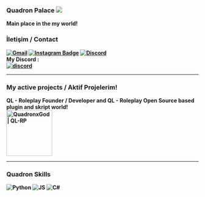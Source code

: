 ### Quadron Palace ![](https://media.tenor.com/images/1c5c0af7ea171da6c37568d79b5f3da5/tenor.gif)
<strong> Main place in the my world!
### İletişim / Contact 
[![Gmail](https://img.shields.io/badge/-quadronxgod@gmail.com-c14438?style=flat-square&logo=Gmail&logoColor=white&link=mailto:quadronxgod@gmail.com)](mailto:quadronxgod@gmail.com)
[![Instagram Badge](https://img.shields.io/badge/-@quadronxgod-F44747?style=flat-square&labelColor=F44747&logo=instagram&logoColor=white&link=https://instagram.com/quadronxgod)](https://instagram.com/quadronxgod)
[![Discord](https://img.shields.io/discord/850026293537669150?label=QL-RP&logo=discord&style=social)](https://discord.gg/K3fQPXAcSu)
<br>
<strong> My Discord : <br>
[![discord](https://img.shields.io/static/v1?logo=discord&label=&message=discord&color=111&&style=flat-square)](https://discord.com/users/443120781342408707)
***


  
 ### My active projects / Aktif Projelerim!
 QL - Roleplay Founder / Developer and QL - Roleplay Open Source based plugin and skript world! <br>
 [<img class="left" alt="QuadronxGod | QL-RP" width="120px" src="https://cdn.discordapp.com/attachments/850026294015557673/851609423218475048/LOGO_1.png" />][ql-rp] 
  
  [ql-rp]: https://discord.gg/K3fQPXAcSu
  
  ***
  ### Quadron Skills
  ![Python](https://img.shields.io/badge/Python-14354C?style=for-the-badge&logo=python&logoColor=white)
  ![JS](https://img.shields.io/badge/JavaScript-F7DF1E?style=for-the-badge&logo=javascript&logoColor=black)
  ![C#](https://img.shields.io/badge/C%23-239120?style=for-the-badge&logo=c-sharp&logoColor=white)

  

